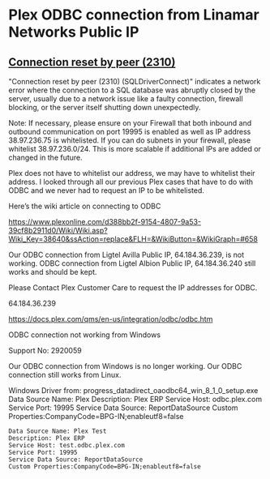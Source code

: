 # Plex ODBC connection from Linamar Networks Public IP

## **[Connection reset by peer (2310)](https://stackoverflow.com/questions/1434451/what-does-connection-reset-by-peer-mean)**

"Connection reset by peer (2310) (SQLDriverConnect)" indicates a network error where the connection to a SQL database was abruptly closed by the server, usually due to a network issue like a faulty connection, firewall blocking, or the server itself shutting down unexpectedly.

Note: If necessary, please ensure on your Firewall that both inbound and outbound communication on port 19995 is enabled as well as IP address 38.97.236.75 is whitelisted.  If you can do subnets in your firewall, please whitelist 38.97.236.0/24.  This is more scalable if additional IPs are added or changed in the future.

Plex does not have to whitelist our address, we may have to whitelist their address. I looked through all our previous Plex cases that have to do with ODBC and we never had to request an IP to be whitelisted.

Here’s the wiki article on connecting to ODBC

<https://www.plexonline.com/d388bb2f-9154-4807-9a53-39cf8b2911d0/Wiki/Wiki.asp?Wiki_Key=38640&ssAction=replace&FLH=&WikiButton=&WikiGraph=#658>

Our ODBC connection from Ligtel Avilla Public IP, 64.184.36.239, is not working.  ODBC connection from Ligtel Albion Public IP, 64.184.36.240 still works and should be kept.

Please Contact Plex Customer Care to request the IP addresses for ODBC.

64.184.36.239

<https://docs.plex.com/qms/en-us/integration/odbc/odbc.htm>

ODBC connection not working from Windows

Support No: 2920059

Our ODBC connection from Windows is no longer working.  Our ODBC connection still works from Linux.

Windows Driver from: progress_datadirect_oaodbc64_win_8_1_0_setup.exe
Data Source Name: Plex
Description: Plex ERP
Service Host: odbc.plex.com
Service Port: 19995
Service Data Source: ReportDataSource
Custom Properties:CompanyCode=BPG-IN;enableutf8=false

```
Data Source Name: Plex Test
Description: Plex ERP
Service Host: test.odbc.plex.com
Service Port: 19995
Service Data Source: ReportDataSource
Custom Properties:CompanyCode=BPG-IN;enableutf8=false
